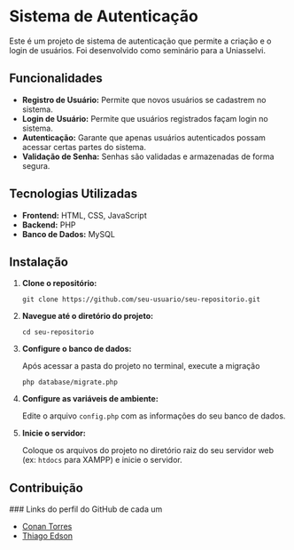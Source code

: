   <h1>Sistema de Autenticação</h1>
  <p>
      Este é um projeto de sistema de autenticação que permite a criação e o login de usuários. Foi desenvolvido como
      seminário para a Uniasselvi.
  </p>

  <h2>Funcionalidades</h2>
  <ul>
      <li><strong>Registro de Usuário:</strong> Permite que novos usuários se cadastrem no sistema.</li>
      <li><strong>Login de Usuário:</strong> Permite que usuários registrados façam login no sistema.</li>
      <li><strong>Autenticação:</strong> Garante que apenas usuários autenticados possam acessar certas partes do
          sistema.</li>
      <li><strong>Validação de Senha:</strong> Senhas são validadas e armazenadas de forma segura.</li>
  </ul>

  <h2>Tecnologias Utilizadas</h2>
  <ul>
      <li><strong>Frontend:</strong> HTML, CSS, JavaScript</li>
      <li><strong>Backend:</strong> PHP</li>
      <li><strong>Banco de Dados:</strong> MySQL</li>
  </ul>

  <h2>Instalação</h2>
  <ol>
      <li>
          <p><strong>Clone o repositório:</strong></p>
          <pre><code>git clone https://github.com/seu-usuario/seu-repositorio.git</code></pre>
      </li>
      <li>
          <p><strong>Navegue até o diretório do projeto:</strong></p>
          <pre><code>cd seu-repositorio</code></pre>
      </li>
      <li>
          <p><strong>Configure o banco de dados:</strong></p>
          <p>Após acessar a pasta do projeto no terminal, execute a migração</p>
          <pre><code>php database/migrate.php</code></pre>
      </li>
      <li>
          <p><strong>Configure as variáveis de ambiente:</strong></p>
          <p>Edite o arquivo <code>config.php</code> com as informações do seu banco de dados.</p>
      </li>
      <li>
          <p><strong>Inicie o servidor:</strong></p>
          <p>Coloque os arquivos do projeto no diretório raiz do seu servidor web (ex: <code>htdocs</code> para XAMPP) e
              inicie o servidor.</p>
      </li>
  </ol>

  <h2>Contribuição</h2>
  <p>### Links do perfil do GitHub de cada um</p>
      <ul>
        <li><a href="https://github.com/c0nant">Conan Torres</a></li>
        <li><a href="https://github.com/thiagoedson">Thiago Edson</a></li>
    </ul>

